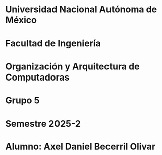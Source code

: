 # Universidad Nacional Autónoma de México
# Facultad de Ingeniería
# Organización y Arquitectura de Computadoras 
# Grupo 5
# Semestre 2025-2
# Alumno: Axel Daniel Becerril Olivar
